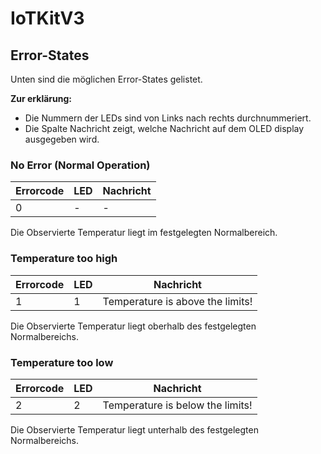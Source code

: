 # IoTKitV3

## Error-States

Unten sind die möglichen Error-States gelistet.

**Zur erklärung:**
* Die Nummern der LEDs sind von Links nach rechts durchnummeriert.
* Die Spalte Nachricht zeigt, welche Nachricht auf dem OLED display ausgegeben wird.

### No Error (Normal Operation)

| Errorcode | LED | Nachricht |
| --------- | --- | --------- |
| 0         | -   | -         |

Die Observierte Temperatur liegt im festgelegten Normalbereich.

### Temperature too high

| Errorcode | LED | Nachricht                        |
| --------- | --- | -------------------------------- |
| 1         | 1   | Temperature is above the limits! |

Die Observierte Temperatur liegt oberhalb des festgelegten Normalbereichs.

### Temperature too low

| Errorcode | LED | Nachricht                        |
| --------- | --- | -------------------------------- |
| 2         | 2   | Temperature is below the limits! |

Die Observierte Temperatur liegt unterhalb des festgelegten Normalbereichs.